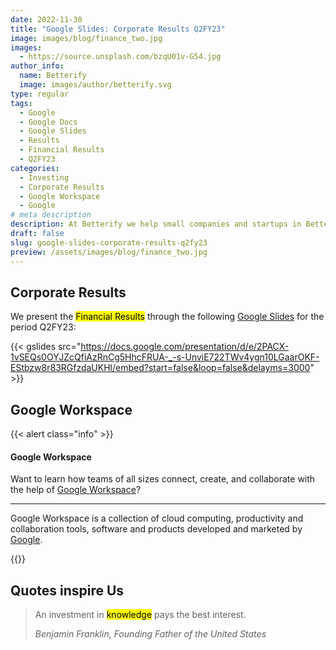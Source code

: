 ```yaml
---
date: 2022-11-30
title: "Google Slides: Corporate Results Q2FY23"
image: images/blog/finance_two.jpg
images:
  - https://source.unsplash.com/bzqU01v-G54.jpg
author_info:
  name: Betterify
  image: images/author/betterify.svg
type: regular
tags:
  - Google
  - Google Docs
  - Google Slides
  - Results
  - Financial Results
  - Q2FY23
categories:
  - Investing
  - Corporate Results
  - Google Workspace
  - Google
# meta description
description: At Betterify we help small companies and startups in Better Financial and Wealth Management. Want to know how we help? Welcome to Betterify!!
draft: false
slug: google-slides-corporate-results-q2fy23
preview: /assets/images/blog/finance_two.jpg
---
```

## Corporate Results
We present the <mark>Financial Results</mark> through the following [Google Slides](https://www.google.com/slides/about/) for the period Q2FY23:

{{< gslides src="https://docs.google.com/presentation/d/e/2PACX-1vSEQs0OYJZcQfiAzRnCg5HhcFRUA-_-s-UnviE722TWv4ygn10LGaarOKF-EStbzw8r83RGfzdaUKHl/embed?start=false&loop=false&delayms=3000" >}}

## Google Workspace
{{< alert class="info" >}}
<h4 class="alert-heading">Google Workspace</h4>
  <p>Want to learn how teams of all sizes connect, create, and collaborate with the help of <a href="https://workspace.google.com/intl/en_in/" target="_blank" class="alert-link">Google Workspace</a>?</p>
  <hr>
  <p class="mb-0">Google Workspace is a collection of cloud computing, productivity and collaboration tools, software and products developed and marketed by <a href="https://www.google.com/" target="_blank" class="alert-link">Google</a>.</p>
{{</ alert >}}

## Quotes inspire Us
>An investment in <mark>knowledge</mark> pays the best interest.
>
> <cite>Benjamin Franklin, Founding Father of the United States</cite>